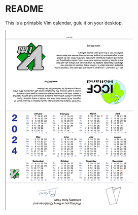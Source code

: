 # README

This is a printable Vim calendar, gulu it on your desktop.

![printable vim calendar 2024](./screenshot.png)
